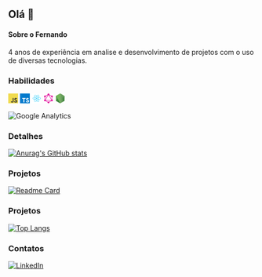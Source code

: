 ## Olá 👋

#### Sobre o Fernando

4 anos de experiência em analise e desenvolvimento de projetos com o uso de diversas tecnologias.

### Habilidades

<code><img height="20" src="https://raw.githubusercontent.com/github/explore/80688e429a7d4ef2fca1e82350fe8e3517d3494d/topics/javascript/javascript.png"></code>
<code><img height="20" src="https://raw.githubusercontent.com/github/explore/80688e429a7d4ef2fca1e82350fe8e3517d3494d/topics/typescript/typescript.png"></code>
<code><img height="20" src="https://raw.githubusercontent.com/github/explore/80688e429a7d4ef2fca1e82350fe8e3517d3494d/topics/react/react.png"></code>
<code><img height="20" src="https://raw.githubusercontent.com/github/explore/5c058a388828bb5fde0bcafd4bc867b5bb3f26f3/topics/graphql/graphql.png"></code>
<code><img height="20" src="https://raw.githubusercontent.com/github/explore/80688e429a7d4ef2fca1e82350fe8e3517d3494d/topics/nodejs/nodejs.png"></code>

![Google Analytics](https://img.shields.io/badge/Google%20Analytics-E37400?style=for-the-badge&logo=google%20analytics&logoColor=white)


### Detalhes
[![Anurag's GitHub stats](https://github-readme-stats.vercel.app/api?username=fernando-247&show_icons=true&theme=dark)](https://github.com/anuraghazra/github-readme-stats)

    
### Projetos

[![Readme Card](https://github-readme-stats.vercel.app/api/pin/?username=fernando-247&repo=teste_page&theme=dark)](https://github.com/anuraghazra/github-readme-stats)

### Projetos
[![Top Langs](https://github-readme-stats.vercel.app/api/top-langs/?username=fernando-247)](https://github.com/anuraghazra/github-readme-stats)

### Contatos

[<img src='https://img.shields.io/badge/LinkedIn-0077B5?style=for-the-badge&logo=linkedin&logoColor=white' alt='LinkedIn' height='30'>](https://www.linkedin.com/in/luis-fernando-maciel-veiga-510011187)
